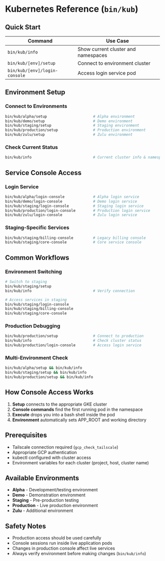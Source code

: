 # Kubernetes Reference (`bin/kub`)

## Quick Start
| Command | Use Case |
|---------|----------|
| `bin/kub/info` | Show current cluster and namespaces |
| `bin/kub/[env]/setup` | Connect to environment cluster |
| `bin/kub/[env]/login-console` | Access login service pod |

## Environment Setup

### Connect to Environments
```bash
bin/kub/alpha/setup                     # Alpha environment
bin/kub/demo/setup                      # Demo environment  
bin/kub/staging/setup                   # Staging environment
bin/kub/production/setup                # Production environment
bin/kub/zulu/setup                      # Zulu environment
```

### Check Current Status
```bash
bin/kub/info                            # Current cluster info & namespaces
```

## Service Console Access

### Login Service
```bash
bin/kub/alpha/login-console             # Alpha login service
bin/kub/demo/login-console              # Demo login service
bin/kub/staging/login-console           # Staging login service
bin/kub/production/login-console        # Production login service
bin/kub/zulu/login-console              # Zulu login service
```

### Staging-Specific Services
```bash
bin/kub/staging/billing-console         # Legacy billing console
bin/kub/staging/core-console            # Core service console
```

## Common Workflows

### Environment Switching
```bash
# Switch to staging
bin/kub/staging/setup
bin/kub/info                            # Verify connection

# Access services in staging
bin/kub/staging/login-console
bin/kub/staging/billing-console
bin/kub/staging/core-console
```

### Production Debugging
```bash
bin/kub/production/setup                # Connect to production
bin/kub/info                            # Check cluster status
bin/kub/production/login-console        # Access login service
```

### Multi-Environment Check
```bash
bin/kub/alpha/setup && bin/kub/info
bin/kub/staging/setup && bin/kub/info
bin/kub/production/setup && bin/kub/info
```

## How Console Access Works

1. **Setup** connects to the appropriate GKE cluster
2. **Console commands** find the first running pod in the namespace
3. **Execute** drops you into a bash shell inside the pod
4. **Environment** automatically sets APP_ROOT and working directory

## Prerequisites
- Tailscale connection required (`gcp_check_tailscale`)
- Appropriate GCP authentication
- kubectl configured with cluster access
- Environment variables for each cluster (project, host, cluster name)

## Available Environments
- **Alpha** - Development/testing environment
- **Demo** - Demonstration environment
- **Staging** - Pre-production testing
- **Production** - Live production environment
- **Zulu** - Additional environment

## Safety Notes
- Production access should be used carefully
- Console sessions run inside live application pods
- Changes in production console affect live services
- Always verify environment before making changes (`bin/kub/info`)